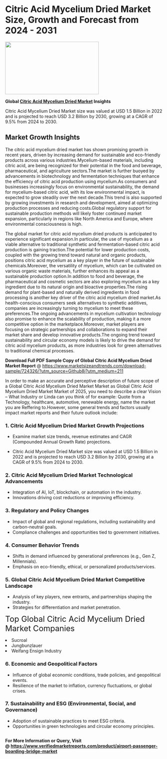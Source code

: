 <H1>Citric Acid Mycelium Dried Market Size, Growth and Forecast from 2024 - 2031</H1><img class="aligncenter size-medium wp-image-584254" src="https://thirdeyenews.in/wp-content/uploads/2024/09/Global-Market-Research-300x168.jpeg" alt="" width="300" height="168" /><p><strong>Global&nbsp;<a href="https://www.marketsizeandtrends.com/download-sample/724326/?utm_source=Github8j?utm_medium=211">Citric Acid Mycelium Dried Market</a> Insights</strong></p><p>Citric Acid Mycelium Dried Market size was valued at USD 1.5 Billion in 2022 and is projected to reach USD 3.2 Billion by 2030, growing at a CAGR of 9.5% from 2024 to 2030.</p><p><h2>Market Growth Insights</h2> <p>The citric acid mycelium dried market has shown promising growth in recent years, driven by increasing demand for sustainable and eco-friendly products across various industries.Mycelium-based materials, including citric acid, are being recognized for their potential in the food and beverage, pharmaceutical, and agriculture sectors.The market is further buoyed by advancements in biotechnology and fermentation techniques that enhance the efficiency of citric acid production using mycelium.As consumers and businesses increasingly focus on environmental sustainability, the demand for mycelium-based citric acid, with its low environmental impact, is expected to grow steadily over the next decade.This trend is also supported by growing investments in research and development, aimed at optimizing production processes and reducing costs.Global regulatory support for sustainable production methods will likely foster continued market expansion, particularly in regions like North America and Europe, where environmental consciousness is high.</p> <p>The global market for citric acid mycelium dried products is anticipated to experience significant expansion.In particular, the use of mycelium as a viable alternative to traditional synthetic and fermentation-based citric acid production is gaining traction.The potential for lower production costs, coupled with the growing trend toward natural and organic products, positions citric acid mycelium as a key player in the future of sustainable chemicals.Moreover, the versatility of mycelium, which can be cultivated on various organic waste materials, further enhances its appeal as a sustainable production option.In addition to food and beverage, the pharmaceutical and cosmetic sectors are also exploring mycelium as a key ingredient due to its natural origin and bioactive properties.The rising demand for plant-based and naturally derived ingredients in food processing is another key driver of the citric acid mycelium dried market.As health-conscious consumers seek alternatives to synthetic additives, companies are increasingly turning to mycelium to meet these preferences.The ongoing advancements in mycelium cultivation technology also promise to enhance the scalability of production, making it a more competitive option in the marketplace.Moreover, market players are focusing on strategic partnerships and collaborations to expand their market share and develop innovative products.The ongoing trend toward sustainability and circular economy models is likely to drive the demand for citric acid mycelium products, as more industries look for green alternatives to traditional chemical processes.<p><span class=""><strong>Download Full PDF Sample Copy of Global Citric Acid Mycelium Dried Market Report</strong> @ <a href="https://www.marketsizeandtrends.com/download-sample/724326/?utm_source=Github8j?utm_medium=211" target="_blank">https://www.marketsizeandtrends.com/download-sample/724326/?utm_source=Github8j?utm_medium=211</a></span></p><p>In order to make an accurate and perceptive description of future scope of a Global&nbsp;Citric Acid Mycelium Dried Market Market as Global&nbsp;Citric Acid Mycelium Dried Market Market of 2025, you need to describe a clear Vision &ndash; What Industry or Linda can you think of for example: Quote from a Technology, healthcare, automotive, renewable energy, name the market you are Reffering to.However, some general trends and factors usually impact market reports and their future outlook include:</p><h3>1.&nbsp;<strong>Citric Acid Mycelium Dried Market Growth Projections</strong></h3><ul><li>Examine market size trends, revenue estimates and CAGR (Compounded Annual Growth Rate) projections.</li><li><p>Citric Acid Mycelium Dried Market size was valued at USD 1.5 Billion in 2022 and is projected to reach USD 3.2 Billion by 2030, growing at a CAGR of 9.5% from 2024 to 2030.</p></li></ul><h3>2.&nbsp;<strong>Citric Acid Mycelium Dried Market Technological Advancements</strong></h3><ul><li>Integration of AI, IoT, blockchain, or automation in the industry.</li><li>Innovations driving cost reductions or improving efficiency.</li></ul><h3>3.&nbsp;<strong>Regulatory and Policy Changes</strong></h3><ul><li>Impact of global and regional regulations, including sustainability and carbon-neutral goals.</li><li>Compliance challenges and opportunities tied to government initiatives.</li></ul><h3>4.&nbsp;<strong>Consumer Behavior Trends</strong></h3><ul><li>Shifts in demand influenced by generational preferences (e.g., Gen Z, Millennials).</li><li>Emphasis on eco-friendly, ethical, or personalized products/services.</li></ul><h3>5.&nbsp;<strong>Global Citric Acid Mycelium Dried Market Competitive Landscape</strong></h3><ul><li>Analysis of key players, new entrants, and partnerships shaping the industry.</li><li>Strategies for differentiation and market penetration.</li></ul><p data-pm-slice="1 1 []"><span style="color: inherit; font-family: inherit; font-size: 25px;">Top Global Citric Acid Mycelium Dried Market Companies</span></p><div class="" data-test-id=""><p><li>Sucroal</li><li> Jungbunzlauer</li><li> Weifang Ensign Industry</li></p></div><h3>6.&nbsp;<strong>Economic and Geopolitical Factors</strong></h3><ul><li>Influence of global economic conditions, trade policies, and geopolitical events.</li><li>Resilience of the market to inflation, currency fluctuations, or global crises.</li></ul><h3>7.&nbsp;<strong>Sustainability and ESG (Environmental, Social, and Governance)</strong></h3><ul><li>Adoption of sustainable practices to meet ESG criteria.</li><li>Opportunities in green technologies and circular economy principles.</li></ul><h2><strong style="font-size: 14px;">For More Information or Query, Visit @&nbsp;</strong><a style="background-color: #ffffff; font-size: 14px;" href="https://www.marketsizeandtrends.com/report/citric-acid-mycelium-dried-market/" target="_blank">https://www.verifiedmarketreports.com/product/airport-passenger-boarding-bridge-market</a></h2>